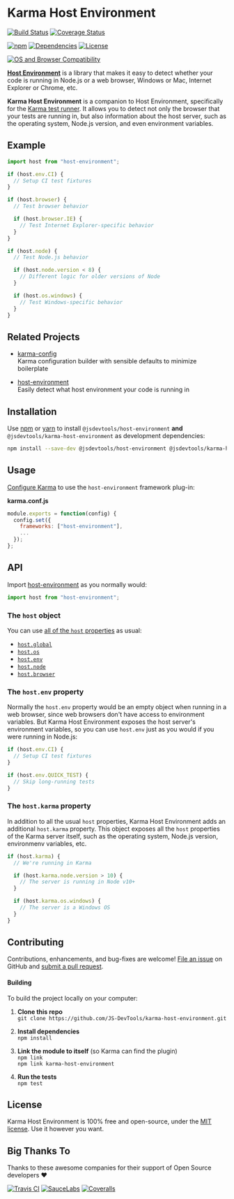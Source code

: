 Karma Host Environment
==============================

[![Build Status](https://github.com/JS-DevTools/karma-host-environment/workflows/CI-CD/badge.svg)](https://github.com/JS-DevTools/karma-host-environment/blob/master/.github/workflows/CI-CD.yaml)
[![Coverage Status](https://coveralls.io/repos/github/JS-DevTools/karma-host-environment/badge.svg?branch=master)](https://coveralls.io/github/JS-DevTools/karma-host-environment)

[![npm](https://img.shields.io/npm/v/@jsdevtools/karma-host-environment.svg)](https://www.npmjs.com/package/@jsdevtools/karma-host-environment)
[![Dependencies](https://david-dm.org/JS-DevTools/karma-host-environment.svg)](https://david-dm.org/JS-DevTools/karma-host-environment)
[![License](https://img.shields.io/npm/l/@jsdevtools/karma-host-environment.svg)](LICENSE)

[![OS and Browser Compatibility](https://jstools.dev/img/badges/ci-badges-with-ie.svg)](https://github.com/JS-DevTools/karma-host-environment/blob/master/.github/workflows/CI-CD.yaml)


[**Host Environment**](https://jstools.dev/host-environment/) is a library that makes it easy to detect whether your code is running in Node.js or a web browser, Windows or Mac, Internet Explorer or Chrome, etc.

**Karma Host Environment** is a companion to Host Environment, specifically for the [Karma test runner](https://karma-runner.github.io/3.0/index.html).  It allows you to detect not only the browser that your tests are running in, but also information about the host server, such as the operating system, Node.js version, and even environment variables.



Example
--------------------------

```javascript
import host from "host-environment";

if (host.env.CI) {
  // Setup CI test fixtures
}

if (host.browser) {
  // Test browser behavior

  if (host.browser.IE) {
    // Test Internet Explorer-specific behavior
  }
}

if (host.node) {
  // Test Node.js behavior

  if (host.node.version < 8) {
    // Different logic for older versions of Node
  }

  if (host.os.windows) {
    // Test Windows-specific behavior
  }
}
```



Related Projects
--------------------------
- [karma-config](https://jstools.dev/karma-config)<br>
  Karma configuration builder with sensible defaults to minimize boilerplate

- [host-environment](https://jstools.dev/host-environment)<br>
  Easily detect what host environment your code is running in



Installation
--------------------------
Use [npm](https://docs.npmjs.com/about-npm/) or [yarn](https://yarnpkg.com) to install `@jsdevtools/host-environment` **and** `@jsdevtools/karma-host-environment` as development dependencies:

```bash
npm install --save-dev @jsdevtools/host-environment @jsdevtools/karma-host-environment
```



Usage
--------------------------
[Configure Karma](https://karma-runner.github.io/1.0/config/configuration-file.html) to use the `host-environment` framework plug-in:

**karma.conf.js**

```javascript
module.exports = function(config) {
  config.set({
    frameworks: ["host-environment"],
    ...
  });
};
```



API
--------------------------
Import [host-environment](https://jstools.dev/host-environment/) as you normally would:

```javascript
import host from "host-environment";
```

### The `host` object
You can use [all of the `host` properties](https://jstools.dev/host-environment/#api) as usual:

- [`host.global`](https://github.com/JS-DevTools/host-environment#hostglobal)
- [`host.os`](https://github.com/JS-DevTools/host-environment#hostos)
- [`host.env`](https://github.com/JS-DevTools/host-environment#hostenv)
- [`host.node`](https://github.com/JS-DevTools/host-environment#hostnode)
- [`host.browser`](https://github.com/JS-DevTools/host-environment#hostbrowser)

### The `host.env` property
Normally the `host.env` property would be an empty object when running in a web browser, since web browsers don't have access to environment variables.  But Karma Host Environment exposes the host server's environment variables, so you can use `host.env` just as you would if you were running in Node.js:

```javascript
if (host.env.CI) {
  // Setup CI test fixtures
}

if (host.env.QUICK_TEST) {
  // Skip long-running tests
}
```

### The `host.karma` property
In addition to all the usual `host` properties, Karma Host Environment adds an additional `host.karma` property.  This object exposes all the `host` properties of the Karma server itself, such as the operating system, Node.js version, environmenv variables, etc.

```javascript
if (host.karma) {
  // We're running in Karma

  if (host.karma.node.version > 10) {
    // The server is running in Node v10+
  }

  if (host.karma.os.windows) {
    // The server is a Windows OS
  }
}
```


Contributing
--------------------------
Contributions, enhancements, and bug-fixes are welcome!  [File an issue](https://github.com/JS-DevTools/karma-host-environment/issues) on GitHub and [submit a pull request](https://github.com/JS-DevTools/karma-host-environment/pulls).

#### Building
To build the project locally on your computer:

1. __Clone this repo__<br>
`git clone https://github.com/JS-DevTools/karma-host-environment.git`

2. __Install dependencies__<br>
`npm install`

3. __Link the module to itself__ (so Karma can find the plugin)<br>
`npm link`<br>
`npm link karma-host-environment`

4. __Run the tests__<br>
`npm test`



License
--------------------------
Karma Host Environment is 100% free and open-source, under the [MIT license](LICENSE). Use it however you want.



Big Thanks To
--------------------------
Thanks to these awesome companies for their support of Open Source developers ❤

[![Travis CI](https://jstools.dev/img/badges/travis-ci.svg)](https://travis-ci.com)
[![SauceLabs](https://jstools.dev/img/badges/sauce-labs.svg)](https://saucelabs.com)
[![Coveralls](https://jstools.dev/img/badges/coveralls.svg)](https://coveralls.io)
